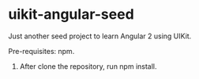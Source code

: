 # uikit-angular-seed

Just another seed project to learn Angular 2 using UIKit.

Pre-requisites: npm.

1) After clone the repository, run npm install.




